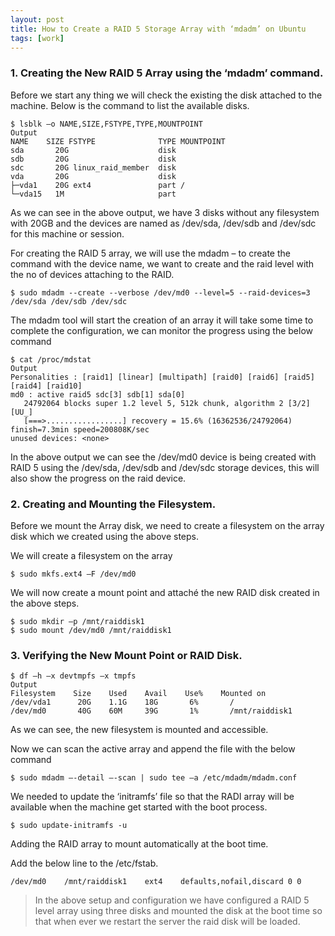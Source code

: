 ```yaml
---
layout: post
title: How to Create a RAID 5 Storage Array with ‘mdadm’ on Ubuntu 
tags: [work]
---
```


### 1. Creating the New RAID 5 Array using the ‘mdadm’ command.
Before we start any thing we will check the existing the disk attached to the machine. 
Below is the command to list the available disks.

```
$ lsblk –o NAME,SIZE,FSTYPE,TYPE,MOUNTPOINT
Output
NAME    SIZE FSTYPE              TYPE MOUNTPOINT
sda       20G                    disk
sdb       20G                    disk
sdc       20G linux_raid_member  disk
vda       20G                    disk
├─vda1    20G ext4               part /
└─vda15   1M                     part
```

As we can see in the above output, we have 3 disks without any filesystem with 20GB and the devices are named as 
/dev/sda, /dev/sdb and /dev/sdc for this machine or session.

For creating the RAID 5 array, we will use the mdadm – to create the command with the device name, 
we want to create and the raid level with the no of devices attaching to the RAID.

```
$ sudo mdadm --create --verbose /dev/md0 --level=5 --raid-devices=3 /dev/sda /dev/sdb /dev/sdc
```

The mdadm tool will start the creation of an array it will take some time to complete the configuration, 
we can monitor the progress using the below command

```
$ cat /proc/mdstat
Output
Personalities : [raid1] [linear] [multipath] [raid0] [raid6] [raid5] [raid4] [raid10]
md0 : active raid5 sdc[3] sdb[1] sda[0]
   24792064 blocks super 1.2 level 5, 512k chunk, algorithm 2 [3/2] [UU_]
   [===>.................] recovery = 15.6% (16362536/24792064) finish=7.3min speed=200808K/sec
unused devices: <none>
```

In the above output we can see the /dev/md0 device is being created with RAID 5 using the /dev/sda, /dev/sdb and /dev/sdc storage devices, 
this will also show the progress on the raid device.

### 2. Creating and Mounting the Filesystem.

Before we mount the Array disk, we need to create a filesystem on the array disk which we created using the above steps.

We will create a filesystem on the array

```
$ sudo mkfs.ext4 –F /dev/md0
```

We will now create a mount point and attaché the new RAID disk created in the above steps.

```
$ sudo mkdir –p /mnt/raiddisk1
$ sudo mount /dev/md0 /mnt/raiddisk1
```

### 3. Verifying the New Mount Point or RAID Disk.

```
$ df –h –x devtmpfs –x tmpfs
Output
Filesystem    Size    Used    Avail    Use%    Mounted on
/dev/vda1      20G    1.1G    18G       6%       /
/dev/md0       40G    60M     39G       1%       /mnt/raiddisk1
```

As we can see, the new filesystem is mounted and accessible.

Now we can scan the active array and append the file with the below command

```
$ sudo mdadm –-detail –-scan | sudo tee –a /etc/mdadm/mdadm.conf
```

We needed to update the ‘initramfs’ file so that the RADI array will be available when 
the machine get started with the boot process.

```
$ sudo update-initramfs -u
```

Adding the RAID array to mount automatically at the boot time.

Add the below line to the /etc/fstab.

```
/dev/md0    /mnt/raiddisk1    ext4    defaults,nofail,discard 0 0
```

> In the above setup and configuration we have configured a RAID 5 level array using three disks and 
mounted the disk at the boot time so that when ever 
we restart the server the raid disk will be loaded.
